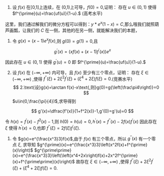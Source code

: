1. 设 $f(x)$ 在[0,1]上连续，在 (0,1)上可导，$f(0)=0$,证明： 存在 $u\in(0,1)$ 使得 $f^{\prime}(u)=\frac{uf(u)}{1-u}.$ (高考水平)
 
 这里，我们通过解我们的微分方程可以得到：$y*e^{x}(1-x)=C$,那么哦我们就照葫芦画瓢，让我们的 $C$ 在一侧，其他的在另一侧，就能解决我们的本题，
1. 令 $g(x)=(x-1)e^xf(x)$,则 $g(0)=g(1)=0$,且

$$
g^{\prime}(x)=\left(xf(x)+(x-1)f^{\prime}(x)\right)e^x
$$

因此存在 $u\in(0,1)$ 使得 $g^{\prime}(u)=0$ 即 $f^{\prime}(u)=\frac{uf(u)}{1-u}.$



2. 设 $f(x)$ 在 $(-\infty,+\infty)$ 内可导，且 $f(x)$ 至少有三个零点，证明： 存在 $\xi\in(-\infty,+\infty)$ ,使得 $f^{\prime\prime}(\xi)+2\xi^2f^{\prime}(\xi)+\left(\xi^4+2\xi\right)f(\xi)=0$.(竞赛水平) 
$$
2.\text{设}g(x)=\arctan f(x)-x\text{,则}g(0)=g{\left(\frac\pi4\right)}=0
$$
 $u\in(0,\frac{\pi}{4})$,求导得到

$$
g'(x)=\dfrac{f'(x)}{1+f^2(x)}-1,g'(0)=g'(u)=0
$$

令 $h(x)=f^{\prime}(x)-f^2(x)-1$,则 $h(0)=h(u)=0,h^{\prime}(x)=f^{\prime\prime}(x)-2f(x)f^{\prime}(x)$ 因此存在 $\xi$ 使得 $h^{\prime}(x)=0$,也即 $f^{\prime\prime}(\xi)=2f(\xi)f^{\prime}(\xi).$



 1. 令 $g(x)=e^{\frac{x^3}3}f(x)$,由于 $f(x)$ 有三个零点，所以 $g^{\prime\prime}(x)$ 有一个零点 $\xi$, 求导知
 $g^{\prime}(x)=e^{\frac{x^3}3}\left(x^2f(x)+f^{\prime}(x)\right)$
 $g^{\prime\prime}(x)=e^{\frac{x^3}3}\left(\left(x^4+2x\right)f(x)+2x^2f^{\prime}(x)+f^{\prime\prime}(x)\right)$
 故存在 $\xi\in(-\infty,+\infty)$ ,使得 $f^{\prime\prime}(\xi)+2\xi^2f^{\prime}(\xi)+\left(\xi^4+2\xi\right)f(\xi)=0.$
